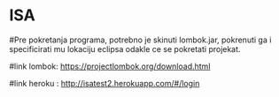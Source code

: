 # ISA

#Pre pokretanja programa, potrebno je skinuti lombok.jar, pokrenuti ga i specificirati mu lokaciju eclipsa odakle ce se pokretati projekat.

#link lombok: https://projectlombok.org/download.html

#link heroku : http://isatest2.herokuapp.com/#/login
